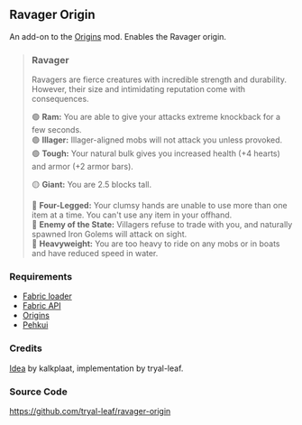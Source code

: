 ## Ravager Origin

An add-on to the [Origins](https://www.curseforge.com/minecraft/mc-mods/origins) mod. Enables the Ravager origin.

> ### Ravager
>
> Ravagers are fierce creatures with incredible strength and durability. However, their size and intimidating reputation come with consequences.
>
> 🟢 **Ram:** You are able to give your attacks extreme knockback for a few seconds.  
> 🟢 **Illager:** Illager-aligned mobs will not attack you unless provoked.  
> 🟢 **Tough:** Your natural bulk gives you increased health (+4 hearts) and armor (+2 armor bars).
>
> 🟡 **Giant:** You are 2.5 blocks tall.
>
> 🔴 **Four-Legged:** Your clumsy hands are unable to use more than one item at a time. You can't use any item in your offhand.  
> 🔴 **Enemy of the State:** Villagers refuse to trade with you, and naturally spawned Iron Golems will attack on sight.  
> 🔴 **Heavyweight:** You are too heavy to ride on any mobs or in boats and have reduced speed in water.

### Requirements

* [Fabric loader](https://fabricmc.net/)
* [Fabric API](https://www.curseforge.com/minecraft/mc-mods/fabric-api)
* [Origins](https://www.curseforge.com/minecraft/mc-mods/origins)
* [Pehkui](https://www.curseforge.com/minecraft/mc-mods/pehkui)

### Credits

[Idea](https://www.reddit.com/r/OriginsSMP/comments/ms4xpd/reworked_version_of_my_ravager_concept_that_makes/) by kalkplaat, implementation by tryal-leaf.

### Source Code

https://github.com/tryal-leaf/ravager-origin
